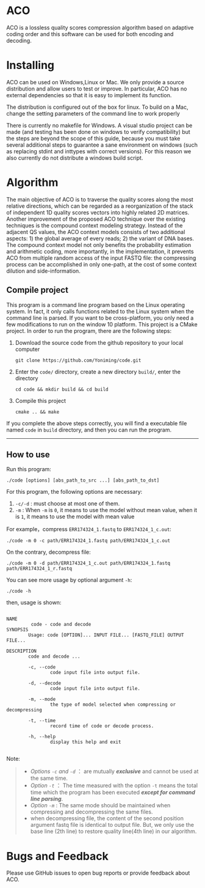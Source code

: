 # ACO
ACO is a lossless quality scores compression algorithm based on adaptive coding order and this software can be used for both encoding and decoding.
# Installing
ACO can be used on Windows,Linux or Mac. We only provide a source distribution and allow users to test or improve. In particular, ACO has no external dependencies so that it is easy to implement its function.

The distribution is configured out of the box for linux. To build on a Mac, change the setting parameters of the command line to work properly

There is currently no makefile for Windows. A visual studio project can be made (and testing has been done on windows to verify compatibility) but the steps are beyond the scope of this guide, because you must take several additional steps to guarantee a sane environment on windows (such as replacing stdint and inttypes with correct versions). For this reason we also currently do not distribute a windows build script.
# Algorithm
The main objective of ACO is to traverse the quality scores along the most relative directions, which can be regarded as a reorganization of the stack of independent 1D quality scores vectors into highly related 2D matrices. Another improvement of the proposed ACO technique over the existing techniques is the compound context modeling strategy. Instead of the adjacent QS values, the ACO context models consists of two additional aspects: 1) the global average of every reads; 2) the variant of DNA bases. The compound context model not only benefits the probability estimation and arithmetic coding, more importantly, in the implementation, it prevents ACO from multiple random access of the input FASTQ file:  the compressing process can be accomplished in only one-path, at the cost of some context dilution and side-information.
## Compile project
This program is a command line program based on the Linux operating system. In fact, it only calls functions related to the Linux system when the command line is parsed. If you want to be cross-platform, you only need a few modifications to run on the window 10 platform.
This project is a CMake project. In order to run the program, there are the following steps:

1. Download the source code from the github repository to your local computer
    ```
    git clone https://github.com/Yoniming/code.git
    ```   
2. Enter the `code/` directory, create a new directory `build/`, enter the directory
   ```
   cd code && mkdir build && cd build
   ```
3. Compile this project
   ```
   cmake .. && make
   ```
If you complete the above steps correctly, you will find a executable file named `code` in `build` directory, and then you can run the program.

---
## How to use
Run this program:
```
./code [options] [abs_path_to_src ...] [abs_path_to_dst] 
```
For this program, the following options are necessary:
1. `-c/-d` : must choose at most one of them.
2. `-m` : When `-m` is `0`, it means to use the model without mean value, when it is `1`, it means to use the model with mean value

For example，compress `ERR174324_1.fastq` to `ERR174324_1_c.out`:
```
./code -m 0 -c path/ERR174324_1.fastq path/ERR174324_1_c.out
```
On the contrary, decompress file:
```
./code -m 0 -d path/ERR174324_1_c.out path/ERR174324_1.fastq path/ERR174324_1_r.fastq
```
You can see more usage by optional argument `-h`:
```
./code -h
```
then, usage is shown:
```

NAME
		 code - code and decode
SYNOPSIS
		Usage: code [OPTION]... INPUT FILE... [FASTQ_FILE] OUTPUT FILE... 

DESCRIPTION
		code and decode ...

		-c, --code
				code input file into output file.

		-d, --decode
				code input file into output file.

		-m, --mode
				the type of model selected when compressing or decompressing

		-t, --time
				record time of code or decode process.

		-h, --help
				display this help and exit


```
Note:
> + *Options `-c` and `-d`* ： are mutually ***exclusive*** and cannot be used at the same time.
> + *Option `-t`* ： The time measured with the option `-t` means the total time which the program has been executed ***except for command line parsing***.
> + *Option `-m`* : The same mode should be maintained when compressing and decompressing the same files.
> + when decompressing file, the content of the second position argument fastq file is identical to output file. But, we only use the base line (2th line) to restore quality line(4th line) in our algorithm.

# Bugs and Feedback
Please use GitHub issues to open bug reports or provide feedback about ACO.
